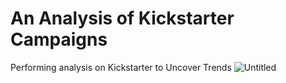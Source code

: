 # An Analysis of Kickstarter Campaigns
Performing analysis on Kickstarter to Uncover Trends
![Untitled](https://user-images.githubusercontent.com/90349936/134825284-6a78bab6-e340-4cd9-a6fa-6c76bd28386f.png)
